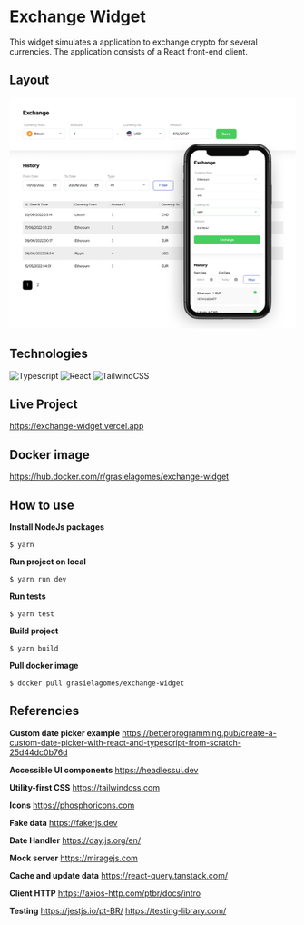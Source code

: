 # Exchange Widget
This widget simulates a application to exchange crypto for several currencies. The application consists of a React front-end client.

## Layout
![layout](src/assets/exchange.jpg)

## Technologies
![Typescript](https://img.shields.io/badge/TypeScript-007ACC?style=for-the-badge&logo=typescript&logoColor=white "Typescript")
![React](https://img.shields.io/badge/React-20232A?style=for-the-badge&logo=react&logoColor=61DAFB)
![TailwindCSS](https://img.shields.io/badge/tailwindcss-%2338B2AC.svg?style=for-the-badge&logo=tailwind-css&logoColor=white)

## Live Project
https://exchange-widget.vercel.app

## Docker image
https://hub.docker.com/r/grasielagomes/exchange-widget

## How to use
**Install NodeJs packages**

    $ yarn

**Run project on local**

    $ yarn run dev

**Run tests**

    $ yarn test

**Build project**

    $ yarn build

**Pull docker image**

    $ docker pull grasielagomes/exchange-widget

## Referencies
**Custom date picker example**
https://betterprogramming.pub/create-a-custom-date-picker-with-react-and-typescript-from-scratch-25d44dc0b76d

**Accessible UI components**
https://headlessui.dev

**Utility-first CSS**
https://tailwindcss.com

**Icons**
https://phosphoricons.com

**Fake data**
https://fakerjs.dev

**Date Handler**
https://day.js.org/en/

**Mock server**
https://miragejs.com

**Cache and update data**
https://react-query.tanstack.com/

**Client HTTP**
https://axios-http.com/ptbr/docs/intro

**Testing**
https://jestjs.io/pt-BR/
https://testing-library.com/
